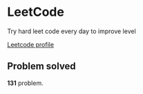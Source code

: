 # LeetCode

Try hard leet code every day to improve level

[ Leetcode profile ](https://leetcode.com/u/orgball2608/)

## Problem solved

**131** problem.

